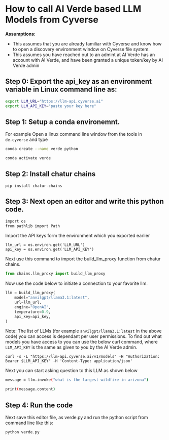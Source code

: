 # How to call AI Verde based LLM Models from Cyverse

**Assumptions:**
- This assumes that you are already familiar with Cyverse and know how to open a discovery environment window on Cyverse file system.
- This assumes you have reached out to an admint at AI Verde has an account with AI Verde, and have been granted a unique token/key by AI Verde admin


## Step 0: Export the api_key as an environment variable in Linux command line as:


```bash
export LLM_URL="https://llm-api.cyverse.ai"
export LLM_API_KEY="paste your key here"
```


## Step 1: Setup a conda environemnt. 

For example Open a linux command line window from the tools in `de.cyverse` and type



 ```bash
 conda create --name verde python
  ```


```bash
conda activate verde   
```



## Step 2: Install chatur chains

`pip install chatur-chains`

## Step 3: Next open an editor and write this python code.


```bash
import os
from pathlib import Path
```


Import the API keys form the environment which you exported earlier

```
llm_url = os.environ.get('LLM_URL')
api_key = os.environ.get('LLM_API_KEY')
```

Next use this command to import the build_llm_proxy function from chatur chains.

```python
from chains.llm_proxy import build_llm_proxy
```

Now use the code below to initiate a connection to your favorite llm.

```python
llm = build_llm_proxy(
    model="anvilgpt/llama3.1:latest",
    url=llm_url,
    engine="OpenAI",
    temperature=0.9,
    api_key=api_key,
)
```


Note: The list of LLMs (for example `anvilgpt/llama3.1:latest` in the above code) you can access is dependant per user permissions. To find out what models you have access to you can use the below curl command, where `LLM_API_KEY` is the same as given to you by the AI Verde admin.

```
curl -s -L "https://llm-api.cyverse.ai/v1/models" -H "Authorization: Bearer $LLM_API_KEY" -H 'Content-Type: application/json'

```


Next you can start asking question to this LLM as shown below



```bash
message = llm.invoke("what is the largest wildfire in arizona")
```


```bash
print(message.content)
```


## Step 4: Run the code
Next save this editor file, as verde.py and run the python script from command line like this:

```bash
python verde.py
```
